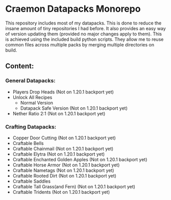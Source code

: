 # Craemon Datapacks Monorepo
This repository includes most of my datapacks. This is done to reduce the insane amount of tiny repositories I had before. It also provides an easy way of version updating them (provided no major changes apply to them). This is achieved using the included build python scripts. They allow me to reuse common files across multiple packs by merging multiple directories on build.

## Content:

### General Datapacks:
- Players Drop Heads (Not on 1.20.1 backport yet)
- Unlock All Recipes
    - Normal Version
    - Datapack Safe Version (Not on 1.20.1 backport yet)
- Nether Ratio 2:1 (Not on 1.20.1 backport yet)


### Crafting Datapacks:
- Copper Door Cutting (Not on 1.20.1 backport yet)
- Craftable Bells
- Craftable Chainmail (Not on 1.20.1 backport yet)
- Craftable Elytra (Not on 1.20.1 backport yet)
- Craftable Enchanted Golden Apples (Not on 1.20.1 backport yet)
- Craftable Horse Armor (Not on 1.20.1 backport yet)
- Craftable Nametags (Not on 1.20.1 backport yet)
- Craftable Rooted Dirt (Not on 1.20.1 backport yet)
- Craftable Saddles
- Craftable Tall Grass(and Fern) (Not on 1.20.1 backport yet)
- Craftable Tridents (Not on 1.20.1 backport yet)